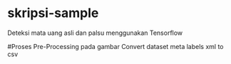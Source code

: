 # skripsi-sample
Deteksi mata uang asli dan palsu menggunakan Tensorflow

#Proses Pre-Processing pada gambar
Convert dataset meta labels xml to csv

</br>
